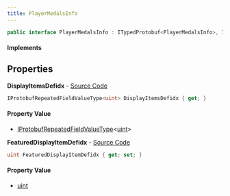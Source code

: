 ```yaml
---
title: PlayerMedalsInfo
---
```


```csharp
public interface PlayerMedalsInfo : ITypedProtobuf<PlayerMedalsInfo>, INativeHandle
```

#### Implements

## Properties

**DisplayItemsDefidx** - [Source Code](https://github.com/swiftly-solution/swiftlys2/blob/master/managed/src/SwiftlyS2.Generated/Protobufs/Interfaces/PlayerMedalsInfo.cs#L13)

```csharp
IProtobufRepeatedFieldValueType<uint> DisplayItemsDefidx { get; }
```

#### Property Value

- [IProtobufRepeatedFieldValueType](/docs/api/shared/netmessages/iprotobufrepeatedfieldvaluetype-1)<[uint](https://learn.microsoft.com/dotnet/api/system.uint32)>

**FeaturedDisplayItemDefidx** - [Source Code](https://github.com/swiftly-solution/swiftlys2/blob/master/managed/src/SwiftlyS2.Generated/Protobufs/Interfaces/PlayerMedalsInfo.cs#L16)

```csharp
uint FeaturedDisplayItemDefidx { get; set; }
```

#### Property Value

- [uint](https://learn.microsoft.com/dotnet/api/system.uint32)

